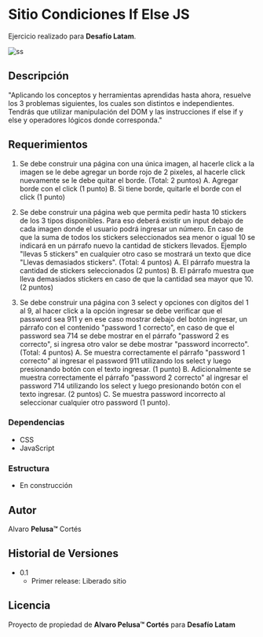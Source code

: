 # Sitio Condiciones If Else JS

Ejercicio realizado para **Desafío Latam**.

![ss](https://github.com/donpelusa/condicionesJS/assets/92953141/83ab2d6f-7a21-4610-94ec-8a5fe3c870d0)

## Descripción

"Aplicando los conceptos y herramientas aprendidas hasta ahora, resuelve los 3 problemas
siguientes, los cuales son distintos e independientes. Tendrás que utilizar manipulación del
DOM y las instrucciones if else if y else y operadores lógicos donde corresponda."

## Requerimientos

1.  Se debe construir una página con una única imagen, al hacerle click a la imagen se
le debe agregar un borde rojo de 2 pixeles, al hacerle click nuevamente se le debe
quitar el borde. (Total: 2 puntos)
A. Agregar borde con el click (1 punto)
B. Si tiene borde, quitarle el borde con el click (1 punto)


2.  Se debe construir una página web que permita pedir hasta 10 stickers de los 3 tipos
disponibles. Para eso deberá existir un input debajo de cada imagen donde el
usuario podrá ingresar un número. En caso de que la suma de todos los stickers
seleccionados sea menor o igual 10 se indicará en un párrafo nuevo la cantidad de
stickers llevados. Ejemplo "llevas 5 stickers" en cualquier otro caso se mostrará un
texto que dice "Llevas demasiados stickers". (Total: 4 puntos)
A. El párrafo muestra la cantidad de stickers seleccionados (2 puntos)
B. El párrafo muestra que lleva demasiados stickers en caso de que la cantidad
sea mayor que 10. (2 puntos)


3.  Se debe construir una página con 3 select y opciones con dígitos del 1 al 9, al hacer
click a la opción ingresar se debe verificar que el password sea 911 y en ese caso
mostrar debajo del botón ingresar, un párrafo con el contenido "password 1
correcto", en caso de que el password sea 714 se debe mostrar en el párrafo
"password 2 es correcto", si ingresa otro valor se debe mostrar "password
incorrecto". (Total: 4 puntos)
A. Se muestra correctamente el párrafo "password 1 correcto" al ingresar el
password 911 utilizando los select y luego presionando botón con el texto
ingresar. (1 punto)
B. Adicionalmente se muestra correctamente el párrafo "password 2 correcto" al
ingresar el password 714 utilizando los select y luego presionando botón con el
texto ingresar. (2 puntos)
C. Se muestra password incorrecto al seleccionar cualquier otro password (1
punto).


### Dependencias

* CSS
* JavaScript

### Estructura

* En construcción


## Autor

Alvaro **Pelusa™** Cortés

## Historial de Versiones

* 0.1
    * Primer release: Liberado sitio

## Licencia

Proyecto de propiedad de **Alvaro Pelusa™ Cortés** para **Desafío Latam**